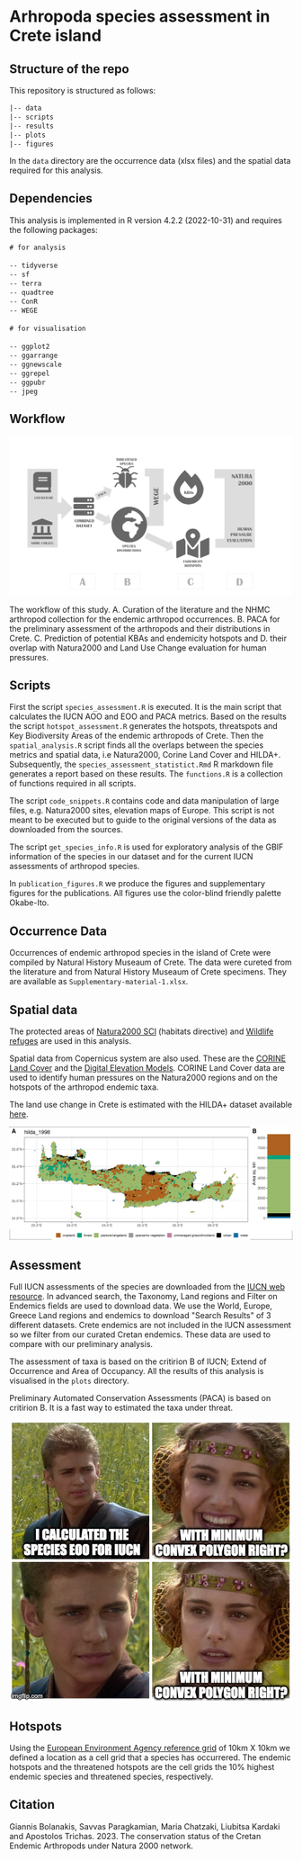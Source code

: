 # Arhropoda species assessment in Crete island

## Structure of the repo

This repository is structured as follows:
```
|-- data
|-- scripts
|-- results
|-- plots
|-- figures

```

In the `data` directory are the occurrence data (xlsx files) and 
the spatial data required for this analysis.

## Dependencies

This analysis is implemented in R version 4.2.2 (2022-10-31) and 
requires the following packages:

```
# for analysis

-- tidyverse
-- sf
-- terra
-- quadtree
-- ConR
-- WEGE

# for visualisation

-- ggplot2
-- ggarrange
-- ggnewscale
-- ggrepel
-- ggpubr
-- jpeg

```

## Workflow

![flowchart of the analysis](flowchart_FINAL-grey.png)

The workflow of this study. A. Curation of the literature and the NHMC
arthropod collection for the endemic arthropod occurrences. B. PACA for the
preliminary assessment of the arthropods and their distributions in Crete.
C. Prediction of potential KBAs and endemicity hotspots and
D. their overlap with Natura2000 and Land Use Change evaluation for human pressures.

## Scripts

First the script `species_assessment.R` is executed. It is the main
script that calculates the IUCN AOO and EOO and PACA metrics. Based on the
results the script `hotspot_assessment.R` generates the hotspots,
threatspots and Key Biodiversity Areas of the endemic arthropods of Crete.
Then the `spatial_analysis.R` script finds all the overlaps between the species metrics
and spatial data, i.e Natura2000, Corine Land Cover and HILDA+.
Subsequently, the `species_assessment_statistict.Rmd`
R markdown file generates a report based on these results. The `functions.R` is a 
collection of functions required in all scripts.

The script `code_snippets.R` contains code and data manipulation of large
files, e.g. Natura2000 sites, elevation maps of Europe. This script is not
meant to be executed but to guide to the original versions of the data as
downloaded from the sources. 

The script `get_species_info.R` is used for exploratory analysis of the
GBIF information of the species in our dataset and for the current IUCN assessments
of arthropod species.

In `publication_figures.R` we produce the figures and supplementary figures for the publications.
All figures use the color-blind friendly palette Okabe-Ito.

## Occurrence Data

Occurrences of endemic arthropod species in the island of Crete were 
compiled by Natural History Museaum of Crete. The data were cureted
from the literature and from Natural History Museaum of Crete specimens.
They are available as `Supplementary-material-1.xlsx`.

## Spatial data

The protected areas of [Natura2000 SCI](https://www.eea.europa.eu/data-and-maps/data/natura-14)
(habitats directive) and [Wildlife refuges](https://www.protectedplanet.net/en/thematic-areas/wdpa?tab=WDPA)
are used in this analysis. 

Spatial data from Copernicus system are also used. These are the 
[CORINE Land Cover](https://land.copernicus.eu/pan-european/corine-land-cover/clc2018?tab=download)
and the [Digital Elevation Models](https://www.eea.europa.eu/data-and-maps/data/copernicus-land-monitoring-service-eu-dem).
CORINE Land Cover data are used to identify human pressures on the Natura2000
regions and on the hotspots of the arthropod endemic taxa.

The land use change in Crete is estimated with the HILDA+ dataset available
[here](https://ceos.org/gst/HILDAplus.html).

![Crete land use change 1998-2018 from the HILDA+ dataset](hilda_crete_1998_2018.gif)

## Assessment

Full IUCN assessments of the species are downloaded from the [IUCN web resource](https://www.iucnredlist.org).
In advanced search, the Taxonomy, Land regions and Filter on Endemics fields are 
used to download data. We use the World, Europe, Greece Land regions and 
endemics to download "Search Results" of 3 different datasets. Crete endemics are not included
in the IUCN assessment so we filter from our curated Cretan endemics. These data
are used to compare with our preliminary analysis.

The assessment of taxa is based on the critirion B of IUCN; Extend of 
Occurrence and Area of Occupancy. All the results of this analysis is 
visualised in the `plots` directory.

Preliminary Automated Conservation Assessments (PACA) is based on 
critirion B. It is a fast way to estimated the taxa under threat.

![Meme EOO with minimum convex polygon](convex-polygon-meme-en.jpg)

## Hotspots

Using the [European Environment Agency reference grid](https://www.eea.europa.eu/data-and-maps/data/eea-reference-grids-2) 
of 10km X 10km we defined a location as a cell grid that a species has occurrered. 
The endemic hotspots and the threatened hotspots are the cell grids 
the 10% highest endemic species and threatened species, respectively.

## Citation

Giannis Bolanakis, Savvas Paragkamian, Maria Chatzaki, Liubitsa Kardaki and Apostolos Trichas. 2023.
The conservation status of the Cretan Endemic Arthropods under Natura 2000 network.

